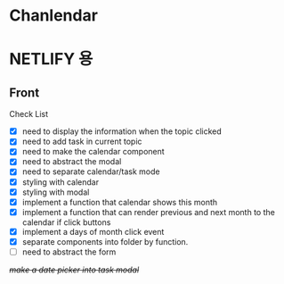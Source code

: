 # Chanlendar

# NETLIFY 용

## Front

Check List

-   [x] need to display the information when the topic clicked
-   [x] need to add task in current topic
-   [x] need to make the calendar component
-   [x] need to abstract the modal
-   [x] need to separate calendar/task mode
-   [x] styling with calendar
-   [x] styling with modal
-   [x] implement a function that calendar shows this month
-   [x] implement a function that can render previous and next month to the calendar if click buttons
-   [x] implement a days of month click event
-   [x] separate components into folder by function.
-   [ ] need to abstract the form

_~~make a date picker into task modal~~_
